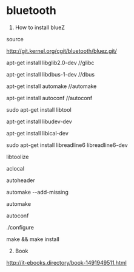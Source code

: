 # bluetooth

1. How to install blueZ

source

http://git.kernel.org/cgit/bluetooth/bluez.git/

apt-get install libglib2.0-dev //glibc

apt-get install libdbus-1-dev //dbus

apt-get install automake //automake

apt-get install autoconf //autoconf

sudo apt-get install libtool

apt-get install libudev-dev

apt-get install libical-dev

sudo apt-get install libreadline6 libreadline6-dev

libtoolize

aclocal

autoheader

automake --add-missing

automake

autoconf

./configure

make && make install

2. Book

http://it-ebooks.directory/book-1491949511.html
